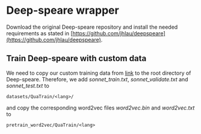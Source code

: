 # Deep-speare wrapper

Download the original Deep-speare repository and install the needed requirements as stated in [https://github.com/jhlau/deepspeare](https://github.com/jhlau/deepspeare). 

## Train Deep-speare with custom data
We need to copy our custom training data from [link](https://github.com/b3nji87/master-thesis-diversity-in-poetry-generation/tree/main/diversity-in-poetry-generation/training_data) to the root directory of Deep-speare. Therefore, we add *sonnet_train.txt*, *sonnet_validate.txt* and *sonnet_test.txt* to

```
datasets/QuaTrain/<lang>/
```
and copy the corresponding word2vec files *word2vec.bin* and *word2vec.txt* to

```
pretrain_word2vec/QuaTrain/<lang>
```





